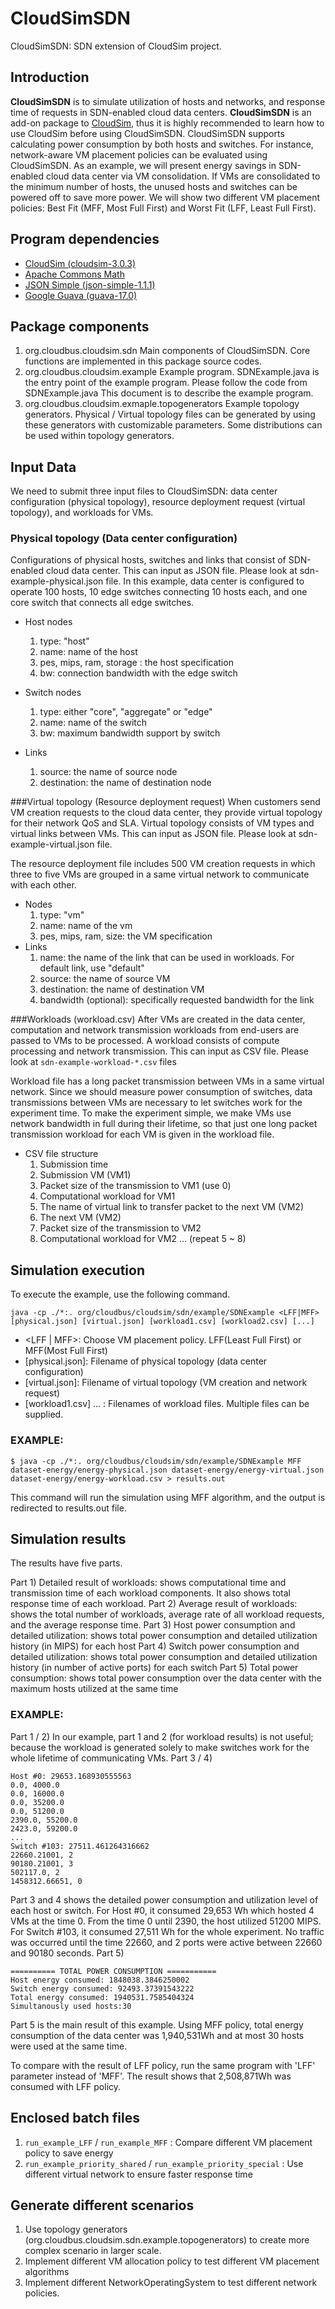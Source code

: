 # CloudSimSDN
CloudSimSDN: SDN extension of CloudSim project.

## Introduction

**CloudSimSDN** is to simulate utilization of hosts and networks, and response time of requests in SDN-enabled cloud data centers.
**CloudSimSDN** is an add-on package to [CloudSim](http://www.cloudbus.org/cloudsim/), thus it is highly recommended to learn how to use CloudSim before using CloudSimSDN.
CloudSimSDN supports calculating power consumption by both hosts and switches. For instance, network-aware VM placement policies can be evaluated using CloudSimSDN. As an example, we will present energy savings in SDN-enabled cloud data center via VM consolidation. If VMs are consolidated to the minimum number of hosts, the unused hosts and switches can be powered off to save more power. We will show two different VM placement policies: Best Fit (MFF, Most Full First) and Worst Fit (LFF, Least Full First).

## Program dependencies
* [CloudSim (cloudsim-3.0.3)](https://code.google.com/p/cloudsim/)
* [Apache Commons Math](http://commons.apache.org/proper/commons-math/download_math.cgi)
* [JSON Simple (json-simple-1.1.1)](https://code.google.com/p/json-simple/)
* [Google Guava (guava-17.0)](https://code.google.com/p/guava-libraries/)

## Package components
1. org.cloudbus.cloudsim.sdn
  Main components of CloudSimSDN. Core functions are implemented in this package source codes.
2. org.cloudbus.cloudsim.example
  Example program. SDNExample.java is the entry point of the example program. Please follow the code from SDNExample.java
  This document is to describe the example program.
3. org.cloudbus.cloudsim.exmaple.topogenerators
  Example topology generators. Physical / Virtual topology files can be generated by using these generators with customizable parameters. Some distributions can be used within topology generators.

## Input Data
We need to submit three input files to CloudSimSDN: data center configuration (physical topology), resource deployment request (virtual topology), and workloads for VMs.

### Physical topology (Data center configuration)
Configurations of physical hosts, switches and links that consist of SDN-enabled cloud data center. This can input as JSON file.  Please look at sdn-example-physical.json file. 
In this example, data center is configured to operate 100 hosts, 10 edge switches connecting 10 hosts each, and one core switch that connects all edge switches.

* Host nodes
  1. type: "host"
  2. name: name of the host
  3. pes, mips, ram, storage : the host specification
  4. bw: connection bandwidth with the edge switch

* Switch nodes
  1. type: either "core", "aggregate" or "edge"
  2. name: name of the switch
  3. bw: maximum bandwidth support by switch

* Links
  1. source: the name of source node
  2. destination: the name of destination node

###Virtual topology (Resource deployment request)
When customers send VM creation requests to the cloud data center, they provide virtual topology for their network QoS and SLA. Virtual topology consists of VM types and virtual links between VMs. This can input as JSON file. Please look at sdn-example-virtual.json file.

The resource deployment file includes 500 VM creation requests in which three to five VMs are grouped in a same virtual network to communicate with each other. 

* Nodes
  1. type: "vm"
  2. name: name of the vm
  3. pes, mips, ram, size: the VM specification
* Links
  1. name: the name of the link that can be used in workloads. For default link, use "default"
  2. source: the name of source VM
  3. destination: the name of destination VM
  4. bandwidth (optional): specifically requested bandwidth for the link

###Workloads (workload.csv)
After VMs are created in the data center, computation and network transmission workloads from end-users are passed to VMs to be processed. A workload consists of compute processing and network transmission. This can input as CSV file.
Please look at `sdn-example-workload-*.csv` files

Workload file has a long packet transmission between VMs in a same virtual network. Since we should measure power consumption of switches, data transmissions between VMs are necessary to let switches work for the experiment time. To make the experiment simple, we make VMs use network bandwidth in full during their lifetime, so that just one long packet transmission workload for each VM is given in the workload file.

* CSV file structure
  1. Submission time
  2. Submission VM (VM1)
  3. Packet size of the transmission to VM1 (use 0)
  4. Computational workload for VM1
  5. The name of virtual link to transfer packet to the next VM (VM2)
  6. The next VM (VM2)
  7. Packet size of the transmission to VM2
  8. Computational workload for VM2
  ... (repeat 5 ~ 8)

## Simulation execution
To execute the example, use the following command.

```
java -cp ./*:. org/cloudbus/cloudsim/sdn/example/SDNExample <LFF|MFF> [physical.json] [virtual.json] [workload1.csv] [workload2.csv] [...]
```

* <LFF | MFF>: Choose VM placement policy. LFF(Least Full First) or MFF(Most Full First)
* [physical.json]: Filename of physical topology (data center configuration)
* [virtual.json]: Filename of virtual topology (VM creation and network request)
* [workload1.csv] ... : Filenames of workload files. Multiple files can be supplied.

### EXAMPLE:
```
$ java -cp ./*:. org/cloudbus/cloudsim/sdn/example/SDNExample MFF dataset-energy/energy-physical.json dataset-energy/energy-virtual.json dataset-energy/energy-workload.csv > results.out
```

This command will run the simulation using MFF algorithm, and the output is redirected to results.out file.
## Simulation results
The results have five parts.

Part 1) Detailed result of workloads: shows computational time and transmission time of each workload components. It also shows total response time of each workload.
Part 2) Average result of workloads: shows the total number of workloads, average rate of all workload requests, and the average response time.
Part 3) Host power consumption and detailed utilization: shows total power consumption and detailed utilization history (in MIPS) for each host
Part 4) Switch power consumption and detailed utilization: shows total power consumption and detailed utilization history (in number of active ports) for each switch
Part 5) Total power consumption: shows total power consumption over the data center with the maximum hosts utilized at the same time

### EXAMPLE:
Part 1 / 2) In our example, part 1 and 2 (for workload results) is not useful; because the workload is generated solely to make switches work for the whole lifetime of communicating VMs. 
Part 3 / 4)
```
Host #0: 29653.168930555563
0.0, 4000.0
0.0, 16000.0
0.0, 35200.0
0.0, 51200.0
2390.0, 55200.0
2423.0, 59200.0
...
Switch #103: 27511.461264316662
22660.21001, 2
90180.21001, 3
502117.0, 2
1458312.66651, 0
```
 
Part 3 and 4 shows the detailed power consumption and utilization level of each host or switch. 
For Host #0, it consumed 29,653 Wh which hosted 4 VMs at the time 0. From the time 0 until 2390, the host utilized 51200 MIPS. 
For Switch #103, it consumed 27,511 Wh for the whole experiment. No traffic was occurred until the time 22660, and 2 ports were active between 22660 and 90180 seconds.
Part 5)
```
========== TOTAL POWER CONSUMPTION ===========
Host energy consumed: 1848038.3846250002
Switch energy consumed: 92493.37391543222
Total energy consumed: 1940531.7585404324
Simultanously used hosts:30
```
Part 5 is the main result of this example. Using MFF policy, total energy consumption of the data center was 1,940,531Wh and at most 30 hosts were used at the same time.
 
To compare with the result of LFF policy, run the same program with 'LFF' parameter instead of 'MFF'. The result shows that 2,508,871Wh was consumed with LFF policy.
 
## Enclosed batch files

1. ```run_example_LFF``` / ```run_example_MFF``` : Compare different VM placement policy to save energy
2. ```run_example_priority_shared``` / ```run_example_priority_special``` : Use different virtual network to ensure faster response time

## Generate different scenarios
1. Use topology generators (org.cloudbus.cloudsim.sdn.example.topogenerators) to create more complex scenario in larger scale.
2. Implement different VM allocation policy to test different VM placement algorithms
3. Implement different NetworkOperatingSystem to test different network policies.



